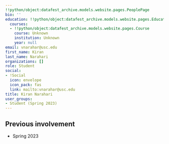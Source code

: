 ```yaml
---
!!python/object:datafest_archive.models.website.pages.PeoplePage
bio: ''
education: !!python/object:datafest_archive.models.website.pages.Education
  courses:
  - !!python/object:datafest_archive.models.website.pages.Course
    course: Unknown
    institution: Unknown
    year: null
email: vnarahar@usc.edu
first_name: Kiran
last_name: Narahari
organizations: []
role: Student
social:
- !Social
  icon: envelope
  icon_pack: fas
  link: mailto:vnarahar@usc.edu
title: Kiran Narahari
user_groups:
- Student (Spring 2023)
---
```



## Previous involvement

* Spring 2023

